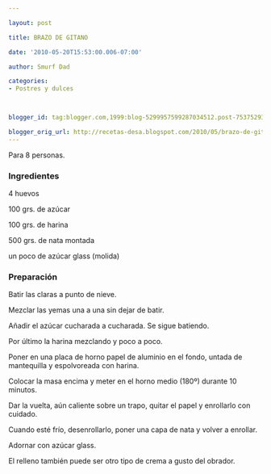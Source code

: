 ```yaml
---

layout: post

title: BRAZO DE GITANO

date: '2010-05-20T15:53:00.006-07:00'

author: Smurf Dad

categories:
- Postres y dulces



blogger_id: tag:blogger.com,1999:blog-5299957599287034512.post-7537529387613563782

blogger_orig_url: http://recetas-desa.blogspot.com/2010/05/brazo-de-gitano.html
---
```


Para 8 personas.

<h3>Ingredientes</h3>

4 huevos

100 grs. de azúcar

100 grs. de harina

500 grs. de nata montada

un poco de azúcar glass (molida)

<h3>Preparación</h3>

Batir las claras a punto de nieve.

Mezclar las yemas una a una sin dejar de batir.

Añadir el azúcar cucharada a cucharada. Se sigue batiendo.

Por último la harina mezclando y poco a poco.

Poner en una placa de horno papel de aluminio en el fondo, untada de mantequilla y espolvoreada con harina.

Colocar la masa encima y meter en el horno medio (180&ordm;) durante 10 minutos.

Dar la vuelta, aún caliente sobre un trapo, quitar el papel y enrollarlo con cuidado.

Cuando esté frío, desenrollarlo, poner una capa de nata y volver a enrollar.

Adornar con azúcar glass.

El relleno también puede ser otro tipo de crema a gusto del obrador.

